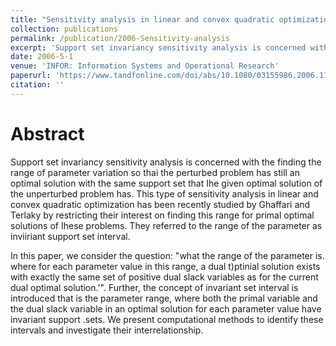```yaml
---
title: "Sensitivity analysis in linear and convex quadratic optimization: Invariant active constraint set and invariant set intervals"
collection: publications
permalink: /publication/2006-Sensitivity-analysis
excerpt: 'Support set invariancy sensitivity analysis is concerned with the finding the range of parameter variation so thai the perturbed problem has still an optimal solution with the same support set that Ihe given optimal solution of the unperturbed problem has.'
date: 2006-5-1
venue: 'INFOR: Information Systems and Operational Research'
paperurl: 'https://www.tandfonline.com/doi/abs/10.1080/03155986.2006.11732745'
citation: ''
---
```

Abstract
======
  Support set invariancy sensitivity analysis is concerned with the finding the range of parameter variation so thai the perturbed problem has still an optimal solution with the same support set that Ihe given optimal solution of the unperturbed problem has. This type of sensitivity analysis in linear and convex quadratic optimization has been recently studied by Ghaffari and Terlaky by restricting their interest on finding this range for primal optimal solutions of Ihese problems. They referred to the range of the parameter as inviiriant support set interval. 
  
  In this paper, we consider the question: "what the range of the parameter is. where for each parameter value in this range, a dual t)ptinial solution exists with exactly the same set of positive dual slack variables as for the current dual optimal solution.'". Further, the concept of invariant set interval is introduced that is the parameter range, where both the primal variable and the dual slack variable in an optimal solution for each parameter value have invariant support .sets. We present computational methods to identify these intervals and investigate their interrelationship.

